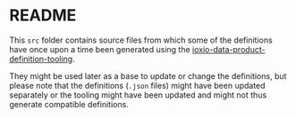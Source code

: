 # README

This `src` folder contains source files from which some of the definitions have once
upon a time been generated using the
[ioxio-data-product-definition-tooling](https://github.com/ioxio-dataspace/ioxio-data-product-definition-tooling).

They might be used later as a base to update or change the definitions, but please note
that the definitions (`.json` files) might have been updated separately or the tooling
might have been updated and might not thus generate compatible definitions.
